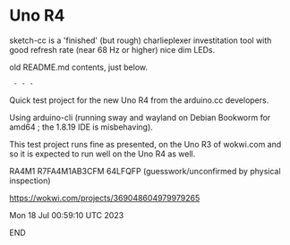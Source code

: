 # Uno R4

sketch-cc  is a  'finished' (but rough) charlieplexer investitation
tool with good refresh rate (near 68 Hz or higher) nice dim LEDs.

old README.md contents, just below.

```
 - - -
```

Quick test project for the new Uno R4 from the arduino.cc developers.

Using arduino-cli (running sway and wayland on Debian Bookworm for amd64 ;
the 1.8.19 IDE is misbehaving).

This test project runs fine as presented, on the Uno R3 of wokwi.com and so
it is expected to run well on the Uno R4 as well.

RA4M1  R7FA4M1AB3CFM  64LFQFP  (guesswork/unconfirmed by physical inspection)

  https://wokwi.com/projects/369048604979979265

Mon 18 Jul 00:59:10 UTC 2023

END
